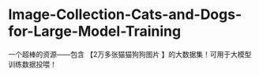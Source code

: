 # Image-Collection-Cats-and-Dogs-for-Large-Model-Training
一个超棒的资源——包含 【2万多张猫猫狗狗图片 】的大数据集！可用于大模型训练数据投喂！
